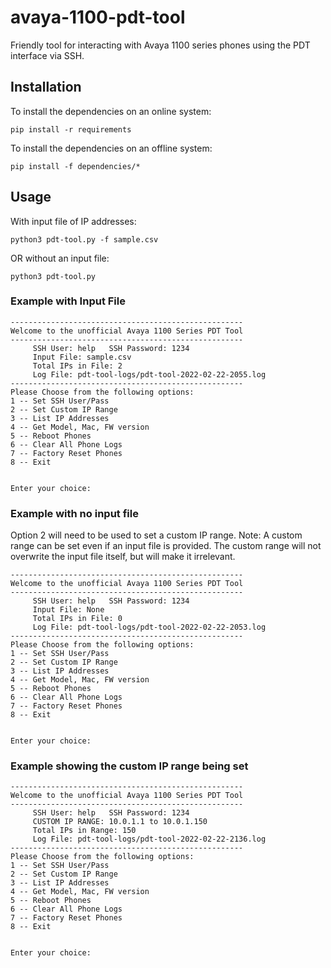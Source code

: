# avaya-1100-pdt-tool
Friendly tool for interacting with Avaya 1100 series phones using the PDT interface via SSH.
## Installation
To install the dependencies on an online system:
```
pip install -r requirements
```
To install the dependencies on an offline system:
```
pip install -f dependencies/*
```

## Usage
With input file of IP addresses:
```
python3 pdt-tool.py -f sample.csv
```
OR without an input file:
```
python3 pdt-tool.py
```

### Example with Input File
```
----------------------------------------------------
Welcome to the unofficial Avaya 1100 Series PDT Tool
----------------------------------------------------
     SSH User: help   SSH Password: 1234
     Input File: sample.csv
     Total IPs in File: 2
     Log File: pdt-tool-logs/pdt-tool-2022-02-22-2055.log
----------------------------------------------------
Please Choose from the following options:
1 -- Set SSH User/Pass
2 -- Set Custom IP Range
3 -- List IP Addresses
4 -- Get Model, Mac, FW version
5 -- Reboot Phones
6 -- Clear All Phone Logs
7 -- Factory Reset Phones
8 -- Exit


Enter your choice: 
```
### Example with no input file
Option 2 will need to be used to set a custom IP range. Note: A custom range can be set even if an input file is provided. The custom range will not overwrite the input file itself, but will make it irrelevant.
```
----------------------------------------------------
Welcome to the unofficial Avaya 1100 Series PDT Tool
----------------------------------------------------
     SSH User: help   SSH Password: 1234
     Input File: None
     Total IPs in File: 0
     Log File: pdt-tool-logs/pdt-tool-2022-02-22-2053.log
----------------------------------------------------
Please Choose from the following options:
1 -- Set SSH User/Pass
2 -- Set Custom IP Range
3 -- List IP Addresses
4 -- Get Model, Mac, FW version
5 -- Reboot Phones
6 -- Clear All Phone Logs
7 -- Factory Reset Phones
8 -- Exit


Enter your choice: 
```
### Example showing the custom IP range being set
```
----------------------------------------------------
Welcome to the unofficial Avaya 1100 Series PDT Tool
----------------------------------------------------
     SSH User: help   SSH Password: 1234
     CUSTOM IP RANGE: 10.0.1.1 to 10.0.1.150
     Total IPs in Range: 150
     Log File: pdt-tool-logs/pdt-tool-2022-02-22-2136.log
----------------------------------------------------
Please Choose from the following options:
1 -- Set SSH User/Pass
2 -- Set Custom IP Range
3 -- List IP Addresses
4 -- Get Model, Mac, FW version
5 -- Reboot Phones
6 -- Clear All Phone Logs
7 -- Factory Reset Phones
8 -- Exit


Enter your choice: 
```
